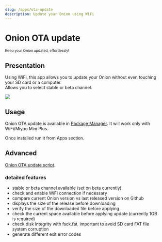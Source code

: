 ```yaml
---
slug: /apps/ota-update
description: Update your Onion using WiFi
---
```


# Onion OTA update

<sup>Keep your Onion updated, effortlessly!</sup>


## Presentation

Using WiFi, this app allows you to update your Onion without even touching your SD card or a computer.  
Allows you to select stable or beta channel.

![](./assets/ota-update.png)

## Usage

Onion OTA update is available in [Package Manager](package-manager). It will work only with WiFi/Miyoo Mini Plus.

Once installed run it from Apps section.

## Advanced

[Onion OTA update script](https://github.com/OnionUI/Onion/blob/main/static/build/.tmp_update/script/ota_update.sh).

### detailed features

- stable or beta channel available (set on beta currently)
- check and enable WiFi connection if necessary
- compare current Onion version vs last released version on Github
- displays the size of the release before downloading
- verify the size of the downloaded file before applying
- check the current space available before applying update (currently 1GB is required)
- check disk integrity with fsck.fat, important to avoid SD card FAT file system corruption
- generate different exit error codes
